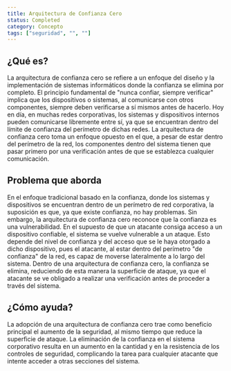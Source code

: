 ```yaml
---
title: Arquitectura de Confianza Cero
status: Completed
category: Concepto
tags: ["seguridad", "", ""]
---
```


## ¿Qué es?

La arquitectura de confianza cero se refiere a un enfoque del diseño y la implementación de sistemas informáticos donde la confianza se elimina por completo.
El principio fundamental de "nunca confiar, siempre verificar" implica que los dispositivos o sistemas, al comunicarse con otros componentes, siempre deben verificarse a sí mismos antes de hacerlo.
Hoy en día, en muchas redes corporativas, los sistemas y dispositivos internos pueden comunicarse libremente entre sí, ya que se encuentran dentro del límite de confianza del perímetro de dichas redes.
La arquitectura de confianza cero toma un enfoque opuesto en el que, a pesar de estar dentro del perímetro de la red, los componentes dentro del sistema tienen que pasar primero por una verificación antes de que se establezca cualquier comunicación.

## Problema que aborda

En el enfoque tradicional basado en la confianza, donde los sistemas y dispositivos se encuentran dentro de un perímetro de red corporativa, la suposición es que, ya que existe confianza, no hay problemas.
Sin embargo, la arquitectura de confianza cero reconoce que la confianza es una vulnerabilidad.
En el supuesto de que un atacante consiga acceso a un dispositivo confiable, el sistema se vuelve vulnerable a un ataque. Esto depende del nivel de confianza y del acceso que se le haya otorgado a dicho dispositivo, pues el atacante, al estar dentro del perímetro "de confianza" de la red, es capaz de moverse lateralmente a lo largo del sistema.
Dentro de una arquitectura de confianza cero, la confianza se elimina, reduciendo de esta manera la superficie de ataque, ya que el atacante se ve obligado a realizar una verificación antes de proceder a través del sistema.

## ¿Cómo ayuda?

La adopción de una arquitectura de confianza cero trae como beneficio principal el aumento de la seguridad, al mismo tiempo que reduce la superficie de ataque.
La eliminación de la confianza en el sistema corporativo resulta en un aumento en la cantidad y en la resistencia de los controles de seguridad, complicando la tarea para cualquier atacante que intente acceder a otras secciones del sistema.
